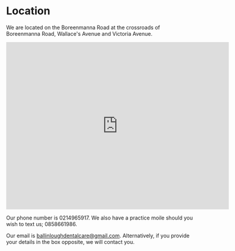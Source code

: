 # Location

We are located on the Boreenmanna Road at the crossroads of Boreenmanna Road,
Wallace's Avenue and Victoria Avenue.
<iframe width="600" height="450" frameborder="0" style="border:0"
src="https://www.google.com/maps/embed/v1/place?q=Hogan%20Dental%20Surgery%2C%20Cork%2C%20Ireland&key=AIzaSyASq0X6In9DRB4IYQtOmTh7FIS8mq6wk4M"></iframe>

Our phone number is 0214965917. We also have a practice moile should you wish
to text us; 0858661986.

Our email is ballinloughdentalcare@gmail.com. Alternatively, if you provide
your details in the box opposite, we will contact you.
